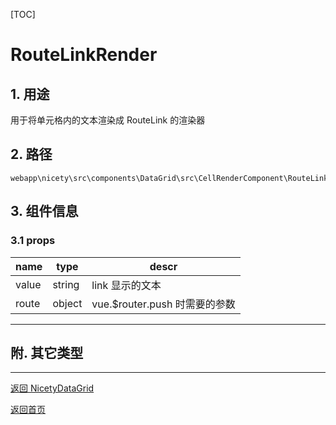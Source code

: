 [TOC]

# RouteLinkRender

## 1. 用途

用于将单元格内的文本渲染成 RouteLink 的渲染器

## 2. 路径

```
webapp\nicety\src\components\DataGrid\src\CellRenderComponent\RouteLink.vue
```

## 3. 组件信息

### 3.1 props

| name | type | descr |
|------|------|-------|
| value | string | link 显示的文本 |
| route | object | vue.$router.push 时需要的参数 |

---

## 附. 其它类型


---

[返回 NicetyDataGrid ](./NicetyDataGrid.md)

[返回首页][back]

[back]: ../index.md
